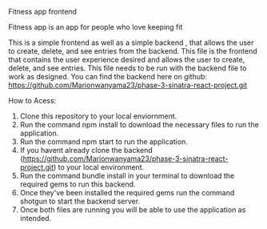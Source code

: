 Fitness app frontend

Fitness app is an app for people who love keeping fit

This is a simple frontend as well as a simple backend , that allows the user to create, delete, and see entries from the backend. This file is the frontend that contains the user experience desired and allows the user to create, delete, and see entries. This file needs to be run with the backend file to work as designed. You can find the backend here on github:  https://github.com/Marionwanyama23/phase-3-sinatra-react-project.git

How to Acess:
1. Clone this repository to your local enviornment.
2. Run the command npm install to download the necessary files to run the application.
3. Run the command npm start to run the application.
4. If you havent already clone the backend (https://github.com/Marionwanyama23/phase-3-sinatra-react-project.git) to your local environment.
5. Run the command bundle install in your terminal to download the required gems to run this backend.
6. Once they've been installed the required gems run the command shotgun to start the backend server.
7. Once both files are running you will be able to use the application as intended.